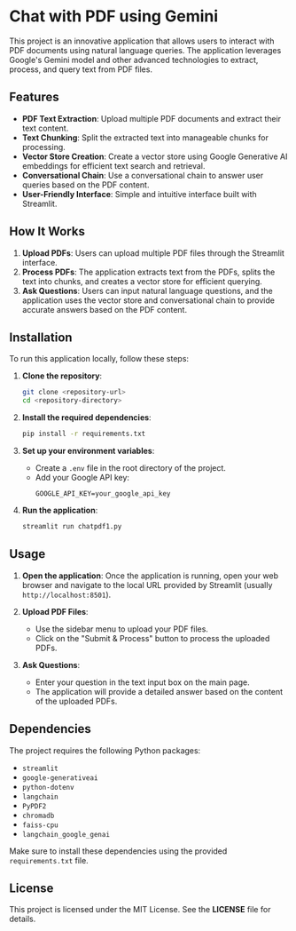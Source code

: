 # Chat with PDF using Gemini

This project is an innovative application that allows users to interact with PDF documents using natural language queries. The application leverages Google's Gemini model and other advanced technologies to extract, process, and query text from PDF files.

## Features

- **PDF Text Extraction**: Upload multiple PDF documents and extract their text content.
- **Text Chunking**: Split the extracted text into manageable chunks for processing.
- **Vector Store Creation**: Create a vector store using Google Generative AI embeddings for efficient text search and retrieval.
- **Conversational Chain**: Use a conversational chain to answer user queries based on the PDF content.
- **User-Friendly Interface**: Simple and intuitive interface built with Streamlit.

## How It Works

1. **Upload PDFs**: Users can upload multiple PDF files through the Streamlit interface.
2. **Process PDFs**: The application extracts text from the PDFs, splits the text into chunks, and creates a vector store for efficient querying.
3. **Ask Questions**: Users can input natural language questions, and the application uses the vector store and conversational chain to provide accurate answers based on the PDF content.

## Installation

To run this application locally, follow these steps:

1. **Clone the repository**:
    ```sh
    git clone <repository-url>
    cd <repository-directory>
    ```

2. **Install the required dependencies**:
    ```sh
    pip install -r requirements.txt
    ```

3. **Set up your environment variables**:
    - Create a `.env` file in the root directory of the project.
    - Add your Google API key:
      ```env
      GOOGLE_API_KEY=your_google_api_key
      ```

4. **Run the application**:
    ```sh
    streamlit run chatpdf1.py
    ```

## Usage

1. **Open the application**:
    Once the application is running, open your web browser and navigate to the local URL provided by Streamlit (usually `http://localhost:8501`).

2. **Upload PDF Files**:
    - Use the sidebar menu to upload your PDF files.
    - Click on the "Submit & Process" button to process the uploaded PDFs.

3. **Ask Questions**:
    - Enter your question in the text input box on the main page.
    - The application will provide a detailed answer based on the content of the uploaded PDFs.

## Dependencies

The project requires the following Python packages:

- `streamlit`
- `google-generativeai`
- `python-dotenv`
- `langchain`
- `PyPDF2`
- `chromadb`
- `faiss-cpu`
- `langchain_google_genai`

Make sure to install these dependencies using the provided `requirements.txt` file.

## License

This project is licensed under the MIT License. See the **LICENSE** file for details.
